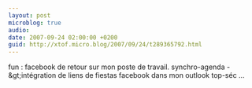 ```yaml
---
layout: post
microblog: true
audio: 
date: 2007-09-24 02:00:00 +0200
guid: http://xtof.micro.blog/2007/09/24/t289365792.html
---
```

fun : facebook de retour sur mon poste de travail. synchro-agenda -&amp;gt;intégration de liens de fiestas facebook dans mon outlook top-séc ...
